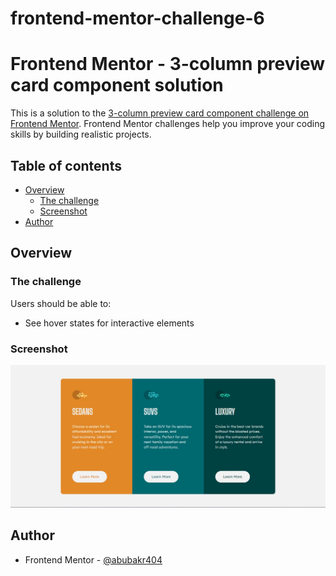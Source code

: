 # frontend-mentor-challenge-6
# Frontend Mentor - 3-column preview card component solution

This is a solution to the [3-column preview card component challenge on Frontend Mentor](https://www.frontendmentor.io/challenges/3column-preview-card-component-pH92eAR2-). Frontend Mentor challenges help you improve your coding skills by building realistic projects. 

## Table of contents

- [Overview](#overview)
  - [The challenge](#order-summary-component-main)
  - [Screenshot](#screenshot)
- [Author](#author)

## Overview

### The challenge

Users should be able to:

- See hover states for interactive elements

### Screenshot

![](./images/iscreenshot.jpg)

## Author

- Frontend Mentor - [@abubakr404](https://www.frontendmentor.io/profile/abubakr404)